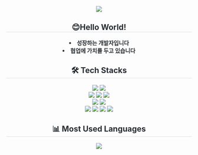 <div align= "center">
    <img src="https://capsule-render.vercel.app/api?type=rounded&color=gradient&height=120&text=Welcome%20to%20My%20Github&animation=fadeIn&fontColor=ffffff&fontSize=60" />
    </div>
    <div align= "center"> 
    <h2 style="border-bottom: 1px solid #d8dee4; color: #282d33;">😊Hello World!</h2>  
    <div style="font-weight: 700; font-size: 15px; text-align: center; color: #282d33;"> <li> 성장하는 개발자입니다</li><li> 협업에 가치를 두고 있습니다 </div> 
    </div>
    <div align= "center">
    <h2 style="border-bottom: 1px solid #d8dee4; color: #282d33;"> 🛠️ Tech Stacks </h2>
    <div style="margin: 0 auto; text-align: center;" align= "center"> 
          <img src="https://img.shields.io/badge/HTML5-E34F26?style=for-the-badge&logo=HTML5&logoColor=white">
          <img src="https://img.shields.io/badge/CSS3-E34F26?style=for-the-badge&logo=CSS3&logoColor=white">
          <br/>
          <img src="https://img.shields.io/badge/Java-007396?style=for-the-badge&logo=Java&logoColor=white">
          <img src="https://img.shields.io/badge/MySQL-4479A1?style=for-the-badge&logo=MySQL&logoColor=white">
          <img src="https://img.shields.io/badge/Python-3776AB?style=for-the-badge&logo=Python&logoColor=white">  
          <br>
          <img src="https://img.shields.io/badge/Spring-6DB33F?style=for-the-badge&logo=Spring&logoColor=white">
          <img src="https://img.shields.io/badge/Spring Boot-6DB33F?style=for-the-badge&logo=Spring Boot&logoColor=white">
          <br/>
          <img src="https://img.shields.io/badge/Slack-4A154B?style=for-the-badge&logo=Slack&logoColor=white">
          <img src="https://img.shields.io/badge/Github-181717?style=for-the-badge&logo=Github&logoColor=white">
          <img src="https://img.shields.io/badge/Notion-000000?style=for-the-badge&logo=Notion&logoColor=white">
          <img src="https://img.shields.io/badge/Figma-000000?style=for-the-badge&logo=Figma&logoColor=white">
          </div>
    </div>
    <div align= "center"> 
    <h2 style="border-bottom: 1px solid #d8dee4; color: #282d33;"> 📊 Most Used Languages </h2> <div align= "center"> <img src="https://github-readme-stats.vercel.app/api/top-langs/?username=hanna0527&layout=compact&bg_color=180,000000,&title_color=000000&text_color=000000"
          /> </div> 
    </div>
    

